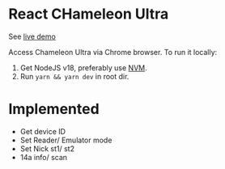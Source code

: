 
# React CHameleon Ultra
See [live demo](https://kykean.github.io/react-chameleon-ultra/)

Access Chameleon Ultra via Chrome browser.
To run it locally:
1. Get NodeJS v18, preferably use [NVM](https://github.com/nvm-sh/nvm).
2. Run `yarn && yarn dev` in root dir.

# Implemented
- Get device ID
- Set Reader/ Emulator mode
- Set Nick st1/ st2
- 14a info/ scan
